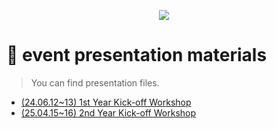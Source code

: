 <!--배너-->
<p align='center'>
    <img src="https://capsule-render.vercel.app/api?type=waving&color=auto&height=300&section=header&text=Open%20SDI%20Community&fontSize=70&animation=fadeIn&fontAlignY=38&desc=Software%20Defined%20Infrastructure%20for%20Future%20Mobility&descAlignY=51&descAlign=62"/>
</p>

<!--본문-->

# 📁 event presentation materials
> You can find presentation files.

- [(24.06.12~13) 1st Year Kick-off Workshop](https://github.com/open-SDI/Documents/tree/main/(24.06.12~13)%201st%20Kick-off%20Workshop%20Presentation%20Materials)
- [(25.04.15~16) 2nd Year Kick-off Workshop](https://github.com/open-SDI/Documents/tree/main/(25.04.15~16)%202nd%20Kick-off%20Workshop%20Presentation%20Materials)
<br>
